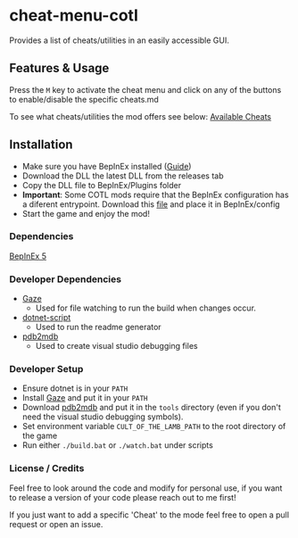# cheat-menu-cotl

Provides a list of cheats/utilities in an easily accessible GUI.

## Features & Usage
Press the ```M``` key to activate the cheat menu and click on any of the buttons to enable/disable the specific cheats.md

To see what cheats/utilities the mod offers see below:
[Available Cheats](doc/cheats.md)

## Installation
- Make sure you have BepInEx installed ([Guide](https://docs.bepinex.dev/articles/user_guide/installation/index.html))
- Download the DLL the latest DLL from the releases tab
- Copy the DLL file to BepInEx/Plugins folder
- **Important**: Some COTL mods require that the BepInEx configuration has a diferent entrypoint. Download this [file]() and place it in BepInEx/config
- Start the game and enjoy the mod!

### Dependencies
[BepInEx 5](https://github.com/BepInEx/BepInEx/releases/tag/v5.4.21)

### Developer Dependencies  
- [Gaze](https://github.com/wtetsu/gaze)  
    - Used for file watching to run the build when changes occur.
- [dotnet-script](https://github.com/filipw/dotnet-script)
    - Used to run the readme generator
- [pdb2mdb](https://gist.github.com/jbevain/ba23149da8369e4a966f)
    - Used to create visual studio debugging files

### Developer Setup
- Ensure dotnet is in your ```PATH```
- Install [Gaze](https://github.com/wtetsu/gaze) and put it in your ```PATH```
- Download [pdb2mdb](https://gist.github.com/jbevain/ba23149da8369e4a966f) and put it in the ```tools``` directory (even if you don't need the visual studio debugging symbols).
- Set environment variable ```CULT_OF_THE_LAMB_PATH``` to the root directory of the game
- Run either ```./build.bat``` or ```./watch.bat``` under scripts 

### License / Credits
Feel free to look around the code and modify for personal use, if you want to release a version of your code please reach out to me first!

If you just want to add a specific 'Cheat' to the mode feel free to open a pull request or open an issue.
